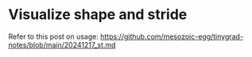 # Visualize shape and stride

Refer to this post on usage: https://github.com/mesozoic-egg/tinygrad-notes/blob/main/20241217_st.md